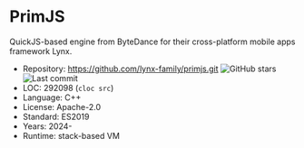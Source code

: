 # PrimJS

QuickJS-based engine from ByteDance for their cross-platform mobile apps framework Lynx.

* Repository: https://github.com/lynx-family/primjs.git <img src="https://img.shields.io/github/stars/lynx-family/primjs?label=&style=flat-square" alt="GitHub stars" title="GitHub stars"><img src="https://img.shields.io/github/last-commit/lynx-family/primjs?label=&style=flat-square" alt="Last commit" title="Last commit">
* LOC:        292098 (`cloc src`)
* Language:   C++
* License:    Apache-2.0
* Standard:   ES2019
* Years:      2024-
* Runtime:    stack-based VM
